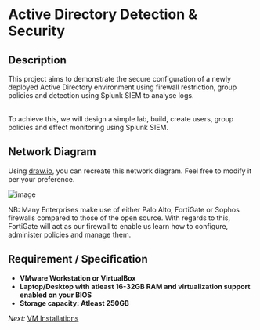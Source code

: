 <h1> Active Directory Detection & Security </h1>

<h2>Description</h2>
This project aims to demonstrate the secure configuration of a newly deployed Active Directory environment using firewall restriction, group policies and detection using Splunk SIEM to analyse logs.</b>

<br>To achieve this, we will design a simple lab, build, create users, group policies and effect monitoring using Splunk SIEM. 

<h2>Network Diagram</h2></b>

Using [draw.io](https://app.diagrams.net/#G1QT02VP_Y-A5MyLR6dgJtdTIgwgl8T8RT#%7B%22pageId%22%3A%22DUj9LQxQ1C3irc8m1Frn%22%7D), you can recreate this network diagram. Feel free to modify it per your preference.

![image](https://github.com/custyblak/Active-Directory-Detection-and-Security/assets/100330009/4aae4ac0-610e-45f6-812c-84204c913b15) </b>

NB: Many Enterprises make use of either Palo Alto, FortiGate or Sophos firewalls compared to those of the open source. With regards to this, FortiGate will act as our firewall to enable us learn how to configure, administer policies and manage them. 


<h2> Requirement / Specification</h2>

- <b>VMware Workstation or VirtualBox</b>
- <b>Laptop/Desktop with atleast 16-32GB RAM and virtualization support enabled on your BIOS</b>
- <b>Storage capacity: Atleast 250GB </b>

*Next:* [VM Installations](https://github.com/custyblak/Active-Directory-Detection-and-Security/blob/main/Installation%20of%20VMs.md)
